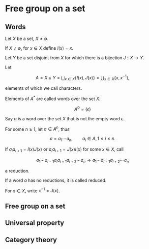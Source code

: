# Free group on a set

## Words

Let $X$ be a set, $X \neq \emptyset$.

If $X \neq \emptyset$,
for $x \in X$ define $I(x)=x$.

Let $Y$ be a set disjoint from $X$ for
which there is a bijection $J:X \to Y$.

Let

$$
A = X \cup Y = \bigcup_{x \in X} \lbrace I(x), J(x) \rbrace = \bigcup_{x \in X} \lbrace x, x^{-1} \rbrace,
$$

elements of which we call characters.

Elements of $A^*$ are called words over the set $X$.

$$
A^0 = \lbrace \epsilon \rbrace
$$

Say $a$ is a word over the set $X$ that is not the empty word $\epsilon$.

For some $n \geq 1$, let $a \in A^n$, thus

$$
a = a_1 \cdots a_n, \qquad a_i \in A, 1 \leq i \leq n.
$$

If $a_i a_{i+1} = I(x)J(x)$ or $a_i a_{i+1} = J(x)I(x)$ for some $x \in X$, call

$$
a_1 \cdots a_{i-1} a_i a_{i+1} a_{i+2} \cdots a_n \longrightarrow a_1 \cdots a_{i-1} a_{i+2} \cdots a_n 
$$

a reduction.

If a word $a$ has no reductions, it is called reduced.

For $x \in X$, write $x^{-1} = J(x)$.

## Free group on a set




## Universal property





## Category theory

